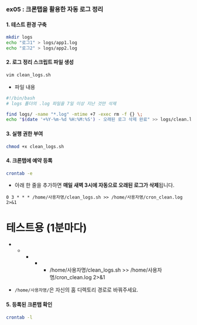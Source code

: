 ### ex05 : 크론탭을 활용한 자동 로그 정리

#### 1. 테스트 환경 구축

```bash
mkdir logs
echo "로그1" > logs/app1.log
echo "로그2" > logs/app2.log
```

#### 2. 로그 정리 스크립트 파일 생성

```bash
vim clean_logs.sh
```

- 파일 내용

```bash
#!/bin/bash
# logs 폴더의 .log 파일을 7일 이상 지난 것만 삭제

find logs/ -name "*.log" -mtime +7 -exec rm -f {} \;
echo "$(date '+%Y-%m-%d %H:%M:%S') - 오래된 로그 삭제 완료" >> logs/clean.log
```

#### 3. 실행 권한 부여

```bash
chmod +x clean_logs.sh
```

#### 4. 크론탭에 예약 등록

```bash
crontab -e
```

- 아래 한 줄을 추가하면 **매일 새벽 3시에 자동으로 오래된 로그가 삭제**됩니다.

```cron
0 3 * * * /home/사용자명/clean_logs.sh >> /home/사용자명/cron_clean.log 2>&1
```

# 테스트용 (1분마다)

- - - - - /home/사용자명/clean_logs.sh >> /home/사용자명/cron_clean.log 2>&1

* `/home/사용자명/`은 자신의 홈 디렉토리 경로로 바꿔주세요.

#### 5. 등록된 크론탭 확인

```bash
crontab -l
```
